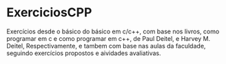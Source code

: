 # ExerciciosCPP
Exercícios desde o básico do básico em c/c++, com base nos livros, como programar em c e como programar em c++, de Paul Deitel, e Harvey M. Deitel, Respectivamente, e tambem com base nas aulas da faculdade, seguindo exercícios propostos e aividades avaliativas.
